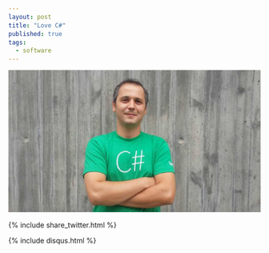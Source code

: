 ```yaml
---
layout: post
title: "Love C#"
published: true
tags: 
  - software
---
```


![love_csharp.jpg](../media/love_csharp.jpg)

{% include share_twitter.html %}

{% include disqus.html %}


